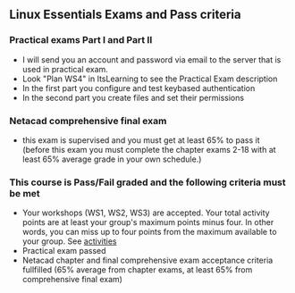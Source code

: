 ## Linux Essentials Exams and Pass criteria

### Practical exams Part I and Part II
* I will send you an account and password via email to the server that is used in practical exam.
* Look "Plan WS4" in ItsLearning to see the Practical Exam description
* In the first part you configure and test keybased authentication
* In the second part you create files and set their permissions


### Netacad comprehensive final exam
* this exam is supervised and you must get at least 65% to pass it  
(before this exam you must complete the chapter exams 2-18 with at least 65% average grade in your own schedule.)

### This course is Pass/Fail graded and the following criteria must be met
* Your workshops (WS1, WS2, WS3) are accepted. Your total activity points are at least your group's maximum points minus four. In other words, you can miss up to four points from the maximum available to your group. See [activities](exercises.md)
* Practical exam passed
* Netacad chapter and final comprehensive exam acceptance criteria fullfilled (65% average from chapter exams, at least 65% from comprehensive final exam)
  
